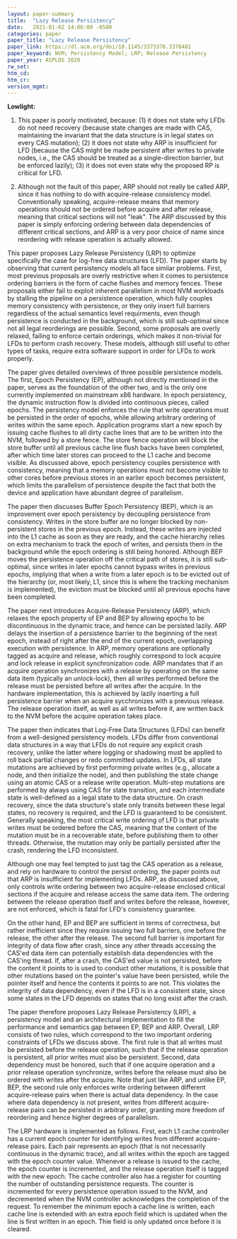 ```yaml
---
layout: paper-summary
title:  "Lazy Release Persistency"
date:   2021-01-02 14:06:00 -0500
categories: paper
paper_title: "Lazy Release Persistency"
paper_link: https://dl.acm.org/doi/10.1145/3373376.3378481
paper_keyword: NVM; Persistency Model; LRP; Release Persistency
paper_year: ASPLOS 2020
rw_set:
htm_cd:
htm_cr:
version_mgmt:
---
```


**Lowlight:**

1. This paper is poorly motivated, because: (1) it does not state why LFDs do not need recovery (because state changes
   are made with CAS, maintaining the invariant that the data structure is in legal states on every CAS mutation);
   (2) it does not state why ARP is insufficient for LFD (because the CAS might be made persistent after writes
   to private nodes, i.e., the CAS should be treated as a single-direction barrier, but be enforced lazily);
   (3) it does not even state why the proposed RP is critical for LFD.

2. Although not the fault of this paper, ARP should not really be called ARP, since it has nothing to do with
   acquire-release consistency model. Conventionally speaking, acquire-release means that memory operations should
   not be ordered before acquire and after release, meaning that critical sections will not "leak". The ARP
   discussed by this paper
   is simply enforcing ordering between data dependencies of different critical sections, and ARP is a very poor
   choice of name since reordering with release operation is actually allowed.

This paper proposes Lazy Release Persistency (LRP) to optimize specifically the case for log-free data structures (LFD).
The paper starts by observing that current persistency models all face similar problems. First, most previous proposals
are overly restrictive when it comes to persistence ordering barriers in the form of cache flushes and memory fences.
These proposals either fail to exploit inherent parallelism in most NVM workloads by stalling the pipeline on a 
persistence operation, which fully couples memory consistency with persistence, or they only insert full barriers 
regardless of the actual semantics level requirments, even though persistence is conducted in the background,
which is still sub-optimal since not all legal reorderings are possible.
Second, some proposals are overly relaxed, failing to enforce certain orderings, which makes it non-trivial for LFDs
to perform crash recovery. These models, although still useful to other types of tasks, require extra software 
support in order for LFDs to work properly.

The paper gives detailed overviews of three possible persistence models. The first, Epoch Persistency (EP), although 
not directly mentioned in the paper, serves as the foundation of the other two, and is the only one currently 
implemented on mainstream x86 hardware. In epoch persistency, the dynamic instruction flow is divided into continuous 
pieces, called epochs. The persistency model enforces the rule that write operations must be persisted in the order of 
epochs, while allowing arbitrary ordering of writes within the same epoch.
Application programs start a new epoch by issuing cache flushes to all dirty cache lines that are to be written into
the NVM, followed by a store fence. The store fence operation will block the store buffer until all previous cache 
line flush backs have been completed, after which time later stores can proceed to the L1 cache and become visible.
As discussed above, epoch persistency couples persistence with consistency, meaning that a memory operations must not
become visible to other cores before previous stores in an earlier epoch becomes persistent, which limits the 
parallelism of persistence despite the fact that both the device and application have abundant degree of parallelism. 

The paper then discusses Buffer Epoch Persistency (BEP), which is an improvement over epoch persistency by decoupling 
persistence from consistency. Writes in the store buffer are no longer blocked by non-persistent stores in the previous
epoch. Instead, these writes are injected into the L1 cache as soon as they are ready, and the cache hierarchy relies
on extra mechanism to track the epoch of writes, and persists them in the background while the epoch ordering is 
still being honored.
Although BEP moves the persistence operation off the critical path of stores, it is still sub-optimal, since writes 
in later epochs cannot bypass writes in previous epochs, implying that when a write from a later epoch is to be 
evicted out of the hierarchy (or, most likely, L1, since this is where the tracking mechanism is implemented), the 
eviction must be blocked until all previous epochs have been completed.

The paper next introduces Acquire-Release Persistency (ARP), which relaxes the epoch property of EP and BEP by
allowing epochs to be discontinuous in the dynamic trace, and hence can be persisted lazily. ARP delays the insertion
of a persistence barrier to the beginning of the next epoch, instead of right after the end of the current epoch, 
overlapping execution with persistence. 
In ARP, memory operations are optionally tagged as acquire and release, which roughly correspond to lock acquire and 
lock release in explicit synchronization code. 
ARP mandates that if an acquire operation synchronizes with a release by operating on the same 
data item (typically an unlock-lock), then all writes performed before the release must be persisted before all writes 
after the acquire. 
In the hardware implementation, this is achieved by lazily inserting a full persistence barrier when an acquire
sycchronizes with a previous release. The release operation itself, as well as all writes before it, are written
back to the NVM before the acquire operation takes place.

The paper then indicates that Log-Free Data Structures (LFDs) can benefit from a well-designed persistency models.
LFDs differ from conventional data structures in a way that LFDs do not require any explicit crash recovery, unlike
the latter where logging or shadowing must be applied to roll back partial changes or redo committed updates.
In LFDs, all state mutations are achieved by first performing private writes (e.g., allocate a node, and then initialize
the node), and then publishing the state change using an atomic CAS or a release write operation. 
Multi-step mutations are performed by always using CAS for state transition, and each intermediate state is well-defined
as a legal state to the data structure. On crash recovery, since the data structure's state only transits between
these legal states, no recovery is required, and the LFD is guaranteed to be consistent.
Generally speaking, the most critical write ordering of LFD is that private writes must be ordered before the
CAS, meaning that the content of the mutation must be in a recoverable state, before publishing them to other threads.
Otherwise, the mutation may only be partially persisted after the crash, rendering the LFD inconsistent.

Although one may feel tempted to just tag the CAS operation as a release, and rely on hardware to control the persist
ordering, the paper points out that ARP is insufficient for implementing LFDs.
ARP, as discussed above, only controls write ordering between two acquire-release enclosed critical sections if the 
acquire and release access the same data item. The ordering between the release operation itself and writes before the
release, however, are not enforced, which is fatal for LFD's consistency guarantee.

On the other hand, EP and BEP are sufficient in terms of correctness, but rather inefficient since they require issuing
two full barriers, one before the release, the other after the release. The second full barrier is important for
integrity of data flow after crash, since any other threads accessing the CAS'ed data item can potentially establish 
data dependencies with the CAS'ing thread. 
If, after a crash, the CAS'ed value is not persisted, before the content it points to is used to conduct other 
mutations, it is possible that other mutations based on the pointer's value have been persisted, while the pointer
itself and hence the contents it points to are not. This violates the integrity of data dependency, even if the LFD is 
in a consistent state, since some states in the LFD depends on states that no long exist after the crash.

The paper therefore proposes Lazy Release Persistency (LRP), a persistency model and an architectural implementation
to fill the performance and semantics gap between EP, BEP and ARP.
Overall, LRP consists of two rules, which correspond to the two important ordering constraints of LFDs we discuss above.
The first rule is that all writes must be persisted before the release operation, such that if the release operation
is persistent, all prior writes must also be persistent. 
Second, data dependency must be honored, such that if one acquire operation and a prior release operation synchronize,
writes before the release must also be ordered with writes after the acquire.
Note that just like ARP, and unlike EP, BEP, the second rule only enforces write ordering between different
acquire-release pairs when there is actual data dependency. In the case where data dependency is not present, writes
from different acquire-release pairs can be persisted in arbitrary order, granting more freedom of reordering and hence
higher degrees of parallelism.

The LRP hardware is implemented as follows. First, each L1 cache controller has a current epoch counter for 
identifying writes from different acquire-release pairs. Each pair represents an epoch (that is not necessarily
continuous in the dynamic trace), and all writes within the epoch are tagged with the epoch counter value.
Whenever a release is issued to the cache, the epoch counter is incremented, and the release operation itself
is tagged with the new epoch.
The cache controller also has a register for counting the number of outstanding persistence requests.
The counter is incremented for every persistence operation issued to the NVM, and decremented when the NVM controller
acknowledges the completion of the request.
To remember the minimum epoch a cache line is written, each cache line is extended with an extra epoch field which
is updated when the line is first written in an epoch. Thie field is only updated once before it is cleared.
